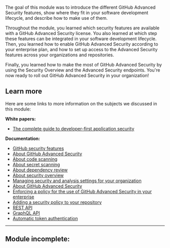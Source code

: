 The goal of this module was to introduce the different GitHub Advanced Security features, show where they fit in your software development lifecycle, and describe how to make use of them.

Throughout the module, you learned which security features are available with a GitHub Advanced Security license. You also learned at which step these features can be integrated in your software development lifecycle. Then, you learned how to enable GitHub Advanced Security according to your enterprise plan, and how to set up access to the Advanced Security features across your organizations and repositories.

Finally, you learned how to make the most of GitHub Advanced Security by using the Security Overview and the Advanced Security endpoints. You're now ready to roll out GitHub Advanced Security in your organization!

## Learn more

Here are some links to more information on the subjects we discussed in this module:

**White papers:**

-   [The complete guide to developer-first application security](https://assets.ctfassets.net/wfutmusr1t3h/397ElOPOMY8H6wSwfFvf4z/06ed44457b6fb3a9bd77134c098749ea/GitHubAdvanced_SecurityEbook.pdf)

**Documentation:**

-   [GitHub security features](https://docs.github.com/code-security/getting-started/github-security-features)
-   [About GitHub Advanced Security](https://docs.github.com/get-started/learning-about-github/about-github-advanced-security)
-   [About code scanning](https://docs.github.com/code-security/code-scanning/introduction-to-code-scanning/about-code-scanning)
-   [About secret scanning](https://docs.github.com/code-security/secret-scanning/introduction/about-secret-scanning)
-   [About dependency review](https://docs.github.com/code-security/supply-chain-security/understanding-your-software-supply-chain/about-dependency-review)
-   [About security overview](https://docs.github.com/code-security/security-overview/about-security-overview)
-   [Managing security and analysis settings for your organization](https://docs.github.com/organizations/keeping-your-organization-secure/managing-security-settings-for-your-organization/managing-security-and-analysis-settings-for-your-organization)
-   [About GitHub Advanced Security](https://docs.github.com/get-started/learning-about-github/about-github-advanced-security)
-   [Enforcing a policy for the use of GitHub Advanced Security in your enterprise](https://docs.github.com/enterprise-cloud@latest/admin/enforcing-policies/enforcing-policies-for-your-enterprise/enforcing-policies-for-code-security-and-analysis-for-your-enterprise)
-   [Adding a security policy to your repository](https://docs.github.com/code-security/getting-started/adding-a-security-policy-to-your-repository)
-   [REST API](https://docs.github.com/rest)
-   [GraphQL API](https://docs.github.com/graphql)
-   [Automatic token authentication](https://docs.github.com/actions/security-for-github-actions/security-guides/automatic-token-authentication)

___

## Module incomplete: